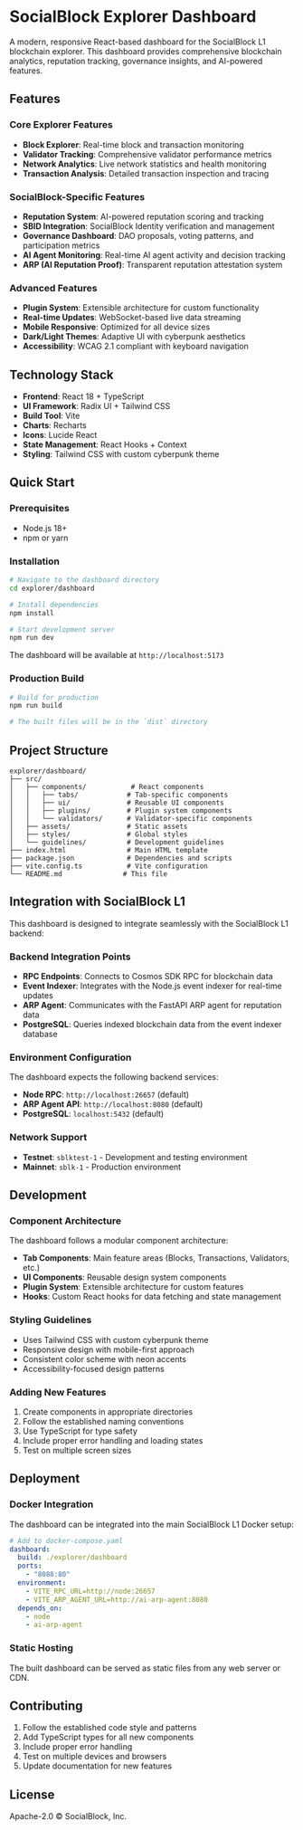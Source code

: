 # SocialBlock Explorer Dashboard

A modern, responsive React-based dashboard for the SocialBlock L1 blockchain explorer. This dashboard provides comprehensive blockchain analytics, reputation tracking, governance insights, and AI-powered features.

## Features

### Core Explorer Features
- **Block Explorer**: Real-time block and transaction monitoring
- **Validator Tracking**: Comprehensive validator performance metrics
- **Network Analytics**: Live network statistics and health monitoring
- **Transaction Analysis**: Detailed transaction inspection and tracing

### SocialBlock-Specific Features
- **Reputation System**: AI-powered reputation scoring and tracking
- **SBID Integration**: SocialBlock Identity verification and management
- **Governance Dashboard**: DAO proposals, voting patterns, and participation metrics
- **AI Agent Monitoring**: Real-time AI agent activity and decision tracking
- **ARP (AI Reputation Proof)**: Transparent reputation attestation system

### Advanced Features
- **Plugin System**: Extensible architecture for custom functionality
- **Real-time Updates**: WebSocket-based live data streaming
- **Mobile Responsive**: Optimized for all device sizes
- **Dark/Light Themes**: Adaptive UI with cyberpunk aesthetics
- **Accessibility**: WCAG 2.1 compliant with keyboard navigation

## Technology Stack

- **Frontend**: React 18 + TypeScript
- **UI Framework**: Radix UI + Tailwind CSS
- **Build Tool**: Vite
- **Charts**: Recharts
- **Icons**: Lucide React
- **State Management**: React Hooks + Context
- **Styling**: Tailwind CSS with custom cyberpunk theme

## Quick Start

### Prerequisites
- Node.js 18+ 
- npm or yarn

### Installation

```bash
# Navigate to the dashboard directory
cd explorer/dashboard

# Install dependencies
npm install

# Start development server
npm run dev
```

The dashboard will be available at `http://localhost:5173`

### Production Build

```bash
# Build for production
npm run build

# The built files will be in the `dist` directory
```

## Project Structure

```
explorer/dashboard/
├── src/
│   ├── components/           # React components
│   │   ├── tabs/            # Tab-specific components
│   │   ├── ui/              # Reusable UI components
│   │   ├── plugins/         # Plugin system components
│   │   └── validators/      # Validator-specific components
│   ├── assets/              # Static assets
│   ├── styles/              # Global styles
│   └── guidelines/          # Development guidelines
├── index.html               # Main HTML template
├── package.json             # Dependencies and scripts
├── vite.config.ts           # Vite configuration
└── README.md               # This file
```

## Integration with SocialBlock L1

This dashboard is designed to integrate seamlessly with the SocialBlock L1 backend:

### Backend Integration Points
- **RPC Endpoints**: Connects to Cosmos SDK RPC for blockchain data
- **Event Indexer**: Integrates with the Node.js event indexer for real-time updates
- **ARP Agent**: Communicates with the FastAPI ARP agent for reputation data
- **PostgreSQL**: Queries indexed blockchain data from the event indexer database

### Environment Configuration
The dashboard expects the following backend services:
- **Node RPC**: `http://localhost:26657` (default)
- **ARP Agent API**: `http://localhost:8080` (default)
- **PostgreSQL**: `localhost:5432` (default)

### Network Support
- **Testnet**: `sblktest-1` - Development and testing environment
- **Mainnet**: `sblk-1` - Production environment

## Development

### Component Architecture
The dashboard follows a modular component architecture:

- **Tab Components**: Main feature areas (Blocks, Transactions, Validators, etc.)
- **UI Components**: Reusable design system components
- **Plugin System**: Extensible architecture for custom features
- **Hooks**: Custom React hooks for data fetching and state management

### Styling Guidelines
- Uses Tailwind CSS with custom cyberpunk theme
- Responsive design with mobile-first approach
- Consistent color scheme with neon accents
- Accessibility-focused design patterns

### Adding New Features
1. Create components in appropriate directories
2. Follow the established naming conventions
3. Use TypeScript for type safety
4. Include proper error handling and loading states
5. Test on multiple screen sizes

## Deployment

### Docker Integration
The dashboard can be integrated into the main SocialBlock L1 Docker setup:

```yaml
# Add to docker-compose.yaml
dashboard:
  build: ./explorer/dashboard
  ports:
    - "8088:80"
  environment:
    - VITE_RPC_URL=http://node:26657
    - VITE_ARP_AGENT_URL=http://ai-arp-agent:8080
  depends_on:
    - node
    - ai-arp-agent
```

### Static Hosting
The built dashboard can be served as static files from any web server or CDN.

## Contributing

1. Follow the established code style and patterns
2. Add TypeScript types for all new components
3. Include proper error handling
4. Test on multiple devices and browsers
5. Update documentation for new features

## License

Apache-2.0 © SocialBlock, Inc.
